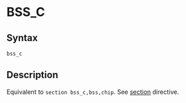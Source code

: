 # BSS_C

## Syntax
```assembly
bss_c
```

## Description
Equivalent to `section bss_c,bss,chip`.
See [section](section.md) directive.
